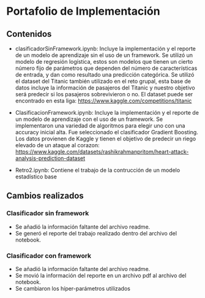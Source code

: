 # Portafolio de Implementación

## Contenidos
- clasificadorSinFramework.ipynb: Incluye la implementación y el reporte de un modelo de aprendizaje sin el uso de un framework. Se utilizó un modelo de regresión logística, estos son modelos que tienen un cierto número fijo de parámetros que dependen del número de características de entrada, y dan como resultado una predicción categórica. Se utilizó el dataset del Titanic también utilizado en el reto grupal, esta base de datos incluye la información de pasajeros del Titanic y nuestro objetivo será predecir si los pasajeros sobrevivieron o no. El dataset puede ser encontrado en esta liga: https://www.kaggle.com/competitions/titanic

- ClasificacionFramework.ipynb: Incluye la implementación y el reporte de un modelo de aprendizaje con el uso de un framework. Se implementaron una variedad de algoritmos para elegir uno con una accuracy inicial alta. Fue seleccionado el clasificador Gradient Boosting. Los datos provienen de Kaggle y tienen el objetivo de predecir un riego elevado de un ataque al corazon: https://www.kaggle.com/datasets/rashikrahmanpritom/heart-attack-analysis-prediction-dataset

- Retro2.ipynb: Contiene el trabajo de la contrucción de un modelo estadístico base


## Cambios realizados

### Clasificador sin framework
- Se añadió la información faltante del archivo readme.
- Se generó el reporte del trabajo realizado dentro del archivo del notebook.

### Clasificador con framework
- Se añadió la información faltante del archivo readme.
- Se movió la información del reporte en un archivo pdf al archivo del notebook.
- Se cambiaron los híper-parámetros utilizados
